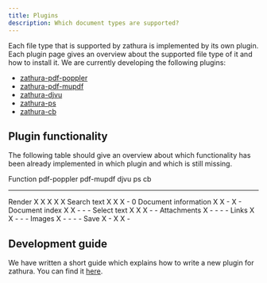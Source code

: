 ```yaml
---
title: Plugins
description: Which document types are supported?
---
```


Each file type that is supported by zathura is implemented by its own plugin.
Each plugin page gives an overview about the supported file type of it and how
to install it. We are currently developing the following plugins:

* [zathura-pdf-poppler](zathura-pdf-poppler)
* [zathura-pdf-mupdf](zathura-pdf-mupdf)
* [zathura-djvu](zathura-djvu)
* [zathura-ps](zathura-ps)
* [zathura-cb](zathura-cb)

## Plugin functionality

The following table should give an overview about which functionality has been
already implemented in which plugin and which is still missing.

Function                pdf-poppler pdf-mupdf djvu  ps cb
--------                ----------- --------- ----- -- --
Render                  X           X         X     X  X
Search text             X           X         X     -  0
Document information    X           X         -     X  -
Document index          X           X         -     -  -
Select text             X           X         X     -  -
Attachments             X           -         -     -  -
Links                   X           X         -     -  -
Images                  X           -         -     -  -
Save                    X           -         X     X  -

## Development guide
We have written a short guide which explains how to write a new plugin for
zathura. You can find it [here](development).
